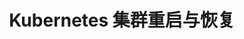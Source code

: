 ---
title: Kubernetes 集群重启与恢复
keywords: Kubesphere, Kubesphere learn
description: 演示重启集群的功能

video: 
  videoUrl: https://pek3b.qingstor.com/kubesphere-community/videos/%E4%BA%91%E5%8E%9F%E7%94%9F%E5%AE%9E%E6%88%98/%E7%AC%AC%E4%BA%8C%E6%9C%9F/22%E3%80%81Kubernetes%20%E9%9B%86%E7%BE%A4%E9%87%8D%E5%90%AF%E4%B8%8E%E6%81%A2%E5%A4%8D-%E9%9B%86%E7%BE%A4%E5%90%AF%E5%81%9C.mp4

---
